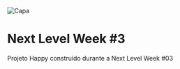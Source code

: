 ![Capa](https://paste.cyberland.fun/Capa.png)
# Next Level Week #3
Projeto Happy construído durante a Next Level Week #03

